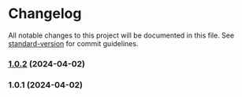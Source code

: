 # Changelog

All notable changes to this project will be documented in this file. See [standard-version](https://github.com/conventional-changelog/standard-version) for commit guidelines.

### [1.0.2](https://github.com/huywzz/EcommercerSystem/compare/v1.0.1...v1.0.2) (2024-04-02)

### 1.0.1 (2024-04-02)
